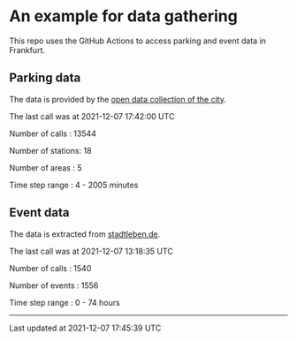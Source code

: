 # An example for data gathering

This repo uses the GitHub Actions to access parking and event data in Frankfurt.

## Parking data
The data is provided by the [open data collection of the city](https://www.offenedaten.frankfurt.de/).

The last call was at 2021-12-07 17:42:00 UTC

Number of calls   : 13544

Number of stations:    18

Number of areas   :     5

Time step range   :     4 -  2005 minutes


## Event data
The data is extracted from [stadtleben.de](https://stadtleben.de/frankfurt/).

The last call was at 2021-12-07 13:18:35 UTC

Number of calls   : 1540

Number of events  : 1556

Time step range   :    0 -   74 hours


----

Last updated at 2021-12-07 17:45:39 UTC
